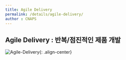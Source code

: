 ```yaml
---
title: Agile Delivery
permalink: /details/agile-delivery/
author : CNAPS
---
```


## Agile Delivery : 반복/점진적인 제품 개발

![Agile-Delivery](https://cnaps-skcc.github.io/assets/images/agile-delivery.png){: .align-center}